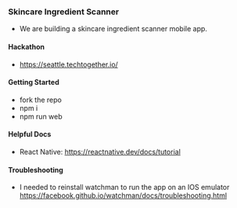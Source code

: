 ### Skincare Ingredient Scanner

- We are building a skincare ingredient scanner mobile app.

#### Hackathon

- https://seattle.techtogether.io/

#### Getting Started

- fork the repo
- npm i
- npm run web

#### Helpful Docs

- React Native: https://reactnative.dev/docs/tutorial

#### Troubleshooting

- I needed to reinstall watchman to run the app on an IOS emulator https://facebook.github.io/watchman/docs/troubleshooting.html

